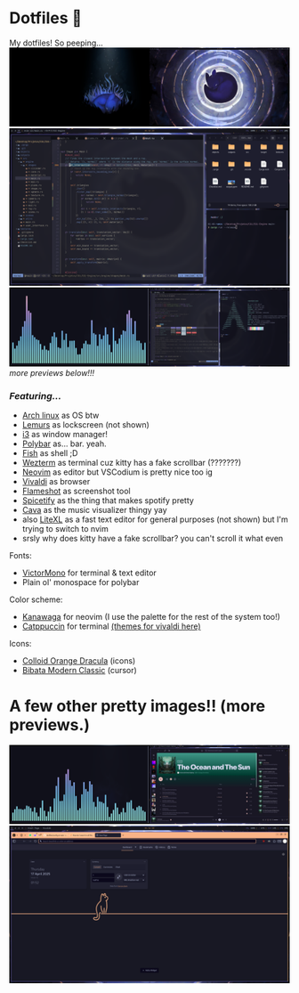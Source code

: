# Dotfiles 👀
My dotfiles! So peeping...
![full1](previews/full1.png)
![Editor](previews/editor.png)
![full2](previews/full2.png)
*more previews below!!!*

### *Featuring...*
 - [Arch linux](https://wiki.archlinux.org/title/Arch_Linux) as OS btw
 - [Lemurs](https://github.com/coastalwhite/lemurs) as lockscreen (not shown)
 - [i3](https://github.com/i3/i3) as window manager!
 - [Polybar](https://github.com/polybar/polybar/) as... bar. yeah.
 - [Fish](https://fishshell.com) as shell ;D
 - [Wezterm](https://wezterm.org) as terminal cuz kitty has a fake scrollbar (???????)
 - [Neovim](https://neovim.io) as editor but VSCodium is pretty nice too ig
 - [Vivaldi](https://vivaldi.com/) as browser
 - [Flameshot](https://flameshot.org) as screenshot tool
 - [Spicetify](https://spicetify.app) as the thing that makes spotify pretty
 - [Cava](https://github.com/karlstav/cava) as the music visualizer thingy yay
 - also [LiteXL](https://github.com/lite-xl/lite-xl) as a fast text editor for general purposes (not shown) but I'm trying to switch to nvim
 - srsly why does kitty have a fake scrollbar? you can't scroll it what even

Fonts:
 - [VictorMono](https://rubjo.github.io/victor-mono/) for terminal & text editor
 - Plain ol' monospace for polybar

Color scheme:
 - [Kanawaga](https://github.com/rebelot/kanagawa.nvim/tree/master) for neovim (I use the palette for the rest of the system too!)
 - [Catppuccin](https://github.com/catppuccin/catppuccin) for terminal [(themes for vivaldi here)](https://github.com/catppuccin/vivaldi/releases/tag/1.0.0-ctpv2)


Icons:
 - [Colloid Orange Dracula](https://github.com/vinceliuice/Colloid-icon-theme) (icons)
 - [Bibata Modern Classic](https://www.gnome-look.org/p/1914825) (cursor)

# A few other pretty images!! (more previews.)
![full3](previews/full3.png)
![browser](previews/browser.png)